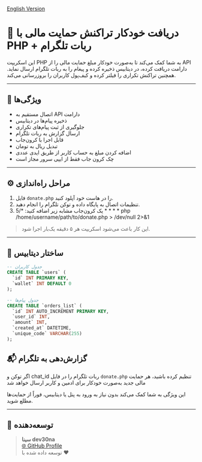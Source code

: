 <p align="left">
  <a href="README.en.md">English Version</a>
</p>

# 💸 دریافت خودکار تراکنش حمایت مالی با PHP + ربات تلگرام

این اسکریپت PHP به شما کمک می‌کند تا به‌صورت خودکار مبلغ حمایت مالی را از API دارامت دریافت کرده، در دیتابیس ذخیره کرده و پیغام را به ربات تلگرام ارسال نماید. همچنین تراکنش تکراری را فیلتر کرده و کیف‌پول کاربران را بروزرسانی می‌کند.

---

## 🎯 ویژگی‌ها

- اتصال مستقیم به API دارامت
- ذخیره پیام‌ها در دیتابیس
- جلوگیری از ثبت پیام‌های تکراری
- ارسال گزارش به ربات تلگرام
- قابل اجرا با کرون‌جاب
- تبدیل ریال به تومان
- اضافه کردن مبلغ به حساب کاربر از طریق ایدی عددی
- چک کرون جاب فقط از ایپی سرور مجاز است

---

## ⚙️ مراحل راه‌اندازی

1. فایل `donate.php` را در هاست خود آپلود کنید.
2. تنظیمات اتصال به پایگاه داده و توکن تلگرام را انجام دهید.
3. یک کرون‌جاب مشابه زیر اضافه کنید:
*/5 * * * * php /home/username/path/to/donate.php > /dev/null 2>&1

> این کار باعث می‌شود اسکریپت هر ۵ دقیقه یک‌بار اجرا شود.

---

## 🧱 ساختار دیتابیس

```sql
-- جدول کاربران
CREATE TABLE `users` (
  `id` INT PRIMARY KEY,
  `wallet` INT DEFAULT 0
);

-- جدول پیام‌ها
CREATE TABLE `orders_list` (
  `id` INT AUTO_INCREMENT PRIMARY KEY,
  `user_id` INT,
  `amount` INT,
  `created_at` DATETIME,
  `unique_code` VARCHAR(255)
); 
```
## 📬 گزارش‌دهی به تلگرام

اگر توکن و chat_id ربات تلگرام را در فایل `donate.php` تنظیم کرده باشید، هر حمایت مالی جدید به‌صورت خودکار برای ادمین و کاربر ارسال خواهد شد

این ویژگی به شما کمک می‌کند بدون نیاز به ورود به پنل یا دیتابیس، فوراً از حمایت‌ها مطلع شوید.

---

## 👤 توسعه‌دهنده

> **سینا dev30na**  
[🌐 GitHub Profile](https://github.com/dev30na)  
 توسعه‌ داده شده با ❤️


